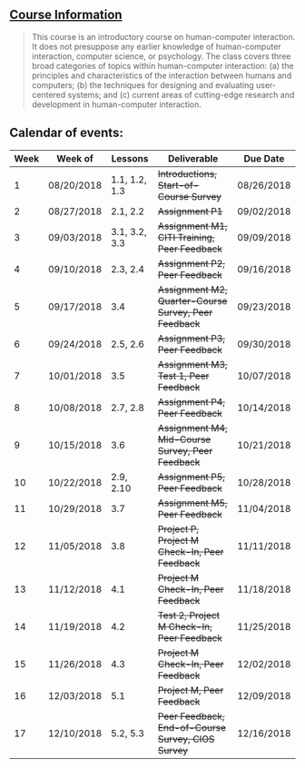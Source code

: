 ## [Course Information](http://omscs6750.gatech.edu/fall-2018)
>This course is an introductory course on human-computer interaction. It does not presuppose any earlier knowledge of human-computer interaction, computer science, or psychology. The class covers three broad categories of topics within human-computer interaction: (a) the principles and characteristics of the interaction between humans and computers; (b) the techniques for designing and evaluating user-centered systems; and (c) current areas of cutting-edge research and development in human-computer interaction.

## Calendar of events:

|Week|Week of|Lessons|Deliverable|Due Date|
|----|-------|-------|-----------|--------|
|1| 08/20/2018|	1.1, 1.2, 1.3|~~Introductions, Start-of-Course Survey~~|08/26/2018|
|2| 08/27/2018|	2.1, 2.2|	~~Assignment P1~~|	09/02/2018|
|3|	09/03/2018|	3.1, 3.2, 3.3|	~~Assignment M1, CITI Training, Peer Feedback~~  |	09/09/2018|
|4|	09/10/2018|	2.3, 2.4|	~~Assignment P2, Peer Feedback~~  |	09/16/2018|
|5|	09/17/2018|	3.4|	~~Assignment M2, Quarter-Course Survey, Peer Feedback~~  |	09/23/2018|
|6|	09/24/2018|	2.5, 2.6|	~~Assignment P3, Peer Feedback~~  |	09/30/2018|
|7|	10/01/2018|	3.5|	~~Assignment M3, Test 1, Peer Feedback~~  |	10/07/2018|
|8|	10/08/2018|	2.7, 2.8|	~~Assignment P4, Peer Feedback~~  |	10/14/2018|
|9|	10/15/2018|	3.6|	~~Assignment M4, Mid-Course Survey, Peer Feedback~~|	10/21/2018|
|10|	10/22/2018|	2.9, 2.10|	~~Assignment P5, Peer Feedback~~  |	10/28/2018|
|11|	10/29/2018|	3.7|	~~Assignment M5, Peer Feedback~~  |	11/04/2018|
|12|	11/05/2018|	3.8|	~~Project P, Project M Check-In, Peer Feedback~~|	11/11/2018|
|13|	11/12/2018|	4.1|	~~Project M Check-In, Peer Feedback~~|	11/18/2018|
|14|	11/19/2018|	4.2|	~~Test 2, Project M Check-In, Peer Feedback~~|	11/25/2018|
|15|	11/26/2018|	4.3|	~~Project M Check-In, Peer Feedback~~|	12/02/2018|
|16|	12/03/2018|	5.1|	~~Project M, Peer Feedback~~|	12/09/2018|
|17|	12/10/2018|	5.2, 5.3|	~~Peer Feedback, End-of-Course Survey, CIOS Survey~~|	12/16/2018|
